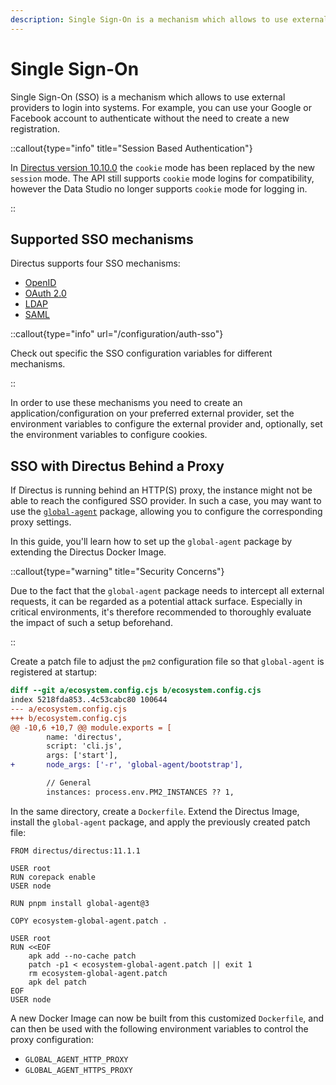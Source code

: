 ```yaml
---
description: Single Sign-On is a mechanism which allows to use external providers to login into systems.
---
```


# Single Sign-On

Single Sign-On (SSO) is a mechanism which allows to use external providers to login into systems. For example, you can use
your Google or Facebook account to authenticate without the need to create a new registration.

::callout{type="info" title="Session Based Authentication"}

In [Directus version 10.10.0](/releases/breaking-changes) the `cookie` mode has
been replaced by the new `session` mode. The API still supports `cookie` mode logins for compatibility, however the Data
Studio no longer supports `cookie` mode for logging in.

::

## Supported SSO mechanisms

Directus supports four SSO mechanisms:

- [OpenID](https://openid.net/specs/openid-connect-core-1_0.html)
- [OAuth 2.0](https://www.ietf.org/rfc/rfc6750.txt)
- [LDAP](https://datatracker.ietf.org/doc/html/rfc4511)
- [SAML](https://datatracker.ietf.org/doc/html/rfc7522)

::callout{type="info" url="/configuration/auth-sso"}

Check out specific the SSO configuration variables for different mechanisms.

::

In order to use these mechanisms you need to create an application/configuration on your preferred external provider, set the environment variables to configure the external provider and, optionally, set the environment variables to configure cookies.

## SSO with Directus Behind a Proxy

If Directus is running behind an HTTP(S) proxy, the instance might not be able to reach the configured SSO provider. In
such a case, you may want to use the [`global-agent`](https://www.npmjs.com/package/global-agent) package, allowing you
to configure the corresponding proxy settings.

In this guide, you'll learn how to set up the `global-agent` package by extending the Directus Docker Image.

::callout{type="warning" title="Security Concerns"}

Due to the fact that the `global-agent` package needs to intercept all external requests, it can be regarded as a
potential attack surface. Especially in critical environments, it's therefore recommended to thoroughly evaluate the
impact of such a setup beforehand.

::

Create a patch file to adjust the `pm2` configuration file so that `global-agent` is registered at startup:

```diff [ecosystem-global-agent.patch]
diff --git a/ecosystem.config.cjs b/ecosystem.config.cjs
index 5218fda853..4c53cabc80 100644
--- a/ecosystem.config.cjs
+++ b/ecosystem.config.cjs
@@ -10,6 +10,7 @@ module.exports = [
 		name: 'directus',
 		script: 'cli.js',
 		args: ['start'],
+		node_args: ['-r', 'global-agent/bootstrap'],

 		// General
 		instances: process.env.PM2_INSTANCES ?? 1,
```

In the same directory, create a `Dockerfile`. Extend the Directus Image, install the
`global-agent` package, and apply the previously created patch file:

```Dockerfile-vue [Dockerfile]
FROM directus/directus:11.1.1

USER root
RUN corepack enable
USER node

RUN pnpm install global-agent@3

COPY ecosystem-global-agent.patch .

USER root
RUN <<EOF
	apk add --no-cache patch
	patch -p1 < ecosystem-global-agent.patch || exit 1
	rm ecosystem-global-agent.patch
	apk del patch
EOF
USER node
```
<!-- TODO: Use a dynamic variable for the major version. -->

A new Docker Image can now be built from this customized `Dockerfile`, and can then be used with the following
environment variables to control the proxy configuration:

- `GLOBAL_AGENT_HTTP_PROXY`
- `GLOBAL_AGENT_HTTPS_PROXY`
